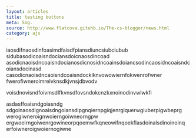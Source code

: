 ```yaml
---
layout: articles
title: testing buttons
meta: Sog.
source: http://www.flatcova.gituhb.io/The-cs-blogger/news.html
category: ajs
---
```


iaosdifnaosdinfoasimdfaisdfpiansdiuncsiubciubub
sidubasodicoaisndociansdoicnaosdincoad
asodicnaoisdncoaisndocianosdicnosidncoainsdoiancsodincaosidncoaisndcoiansdocinasd
casodicnaoisdncaoisndcoaisndocklknvowowiernfokwenrofwner
fwerofiwneroimrelvknsdkjvnsjdbvodv


voisdnovisndfoivmsdlfkvnsdfovsndokcnzkxnoinodinvwlwkfi

asdasffoaisndgoiasndg
sdgoinaosdignoaisdngoiansdipgnqiernpgiqjenrgiquerwgiuberpigwbeprg
werogiwneroignwoierngoiwneorngpw
ergwoeirngoiwenrgowineorpqoemwfkqneowifnqoekflasdoinalsdinoinoinq
erfoiwneroigwoiernogiwne
